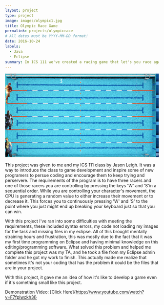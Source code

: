 ```yaml
---
layout: project
type: project
image: images/olympic1.jpg
title: Olympic Race Game
permalink: projects/olympicrace
# All dates must be YYYY-MM-DD format!
date: 2016-10-24
labels:
  - Java
  - Eclipse
summary: In ICS 111 we've created a racing game that let's you race against the CPU.
---
```


<div class="ui large rounded images">
  <img class="ui image" src="../images/Screen Shot 2018-08-30 at 4.35.07 PM.png">
</div>

This project was given to me and my ICS 111 class by Jason Leigh. It was a way to introduce the class to game development and inspire some of new programers to persue coding and encourage them to keep trying and perservere. The requirements of the program is to have three racers and one of those racers you are controlling by pressing the keys 'W' and 'S'in a sequential order. While you are controlling your character's movement, the CPU is generating a random value to either increase their movement or to decrease it. This forces you to continuously pressing 'W' and 'S' to the point where you just might end up breaking your keyboard just so that you can win.

With this project I've ran into some difficulties with meeting the requirements, these included syntax errors, my code not loading my images for the task and missing files in my eclipse. All of this brought mentally straining hours and frustration, this was mostly due to the fact that it was my first time programming on Eclipse and having minimal knowledge on this editing/programming software. What solved this problem and helped me complete this project was my TA, and he took a file from my Eclipse admin folder and he got my work to finish. This actually made me realize that sometimes it's not your coding that has the problem it could be the files that are in your project.

With this project, it gave me an idea of how it's like to develop a game even if it's something small like this project.

Demonstration Video: [Click Here]{https://www.youtube.com/watch?v=F7fpIwckh3I}



